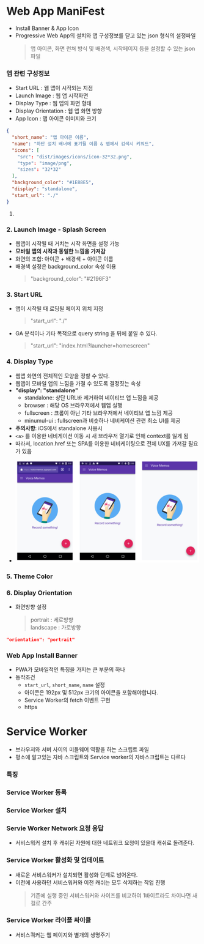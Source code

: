 # Web App ManiFest

- Install Banner & App Icon
- Progressive Web App의 설치와 앱 구성정보를 닫고 있는 json 형식의 설정파일
  > 앱 아이콘, 화면 런쳐 방식 및 배경색, 시작페이지 등을 설정할 수 있는 json 파일

### 앱 관련 구성정보

- Start URL : 웹 앱이 시작되는 지점
- Launch Image : 웹 앱 시작화면
- Display Type : 웹 앱의 화면 형태
- Display Orientation : 웹 앱 화면 방향
- App Icon : 앱 아이콘 이미지와 크기

```json
{
  "short_name": "앱 아이콘 이름",
  "name": "하단 설치 배너에 표기될 이름 & 앱에서 검색시 키워드",
  "icons": [
    "src": "dist/images/icons/icon-32*32.png",
    "type": "image/png",
    "sizes": "32*32"
  ],
  "background_color": "#1E88E5",
  "display": "standalone",
  "start_url": "./"
}
```

1.

### 2. Launch Image - Splash Screen

- 웹앱이 시작될 때 거치는 시작 화면을 설정 가능
- **모바일 앱의 시작과 동일한 느낌을 가져감**
- 화면의 조합: 아이콘 + 배경색 + 아이콘 이름
- 배경색 설정은 background_color 속성 이용
  > "background_color": "#2196F3"

### 3. Start URL

- 앱이 시작될 때 로딩될 페이지 위치 지정
  > "start_url": "./"
- GA 분석이나 기타 목적으로 query string 을 뒤에 붙일 수 있다.
  > "start_url": "index.html?launcher=homescreen"

### 4. Display Type

- 웹앱 화면의 전체적인 모양을 정할 수 있다.
- 웹앱이 모바일 앱의 느낌을 가졀 수 있도록 결정짓는 속성
- **"display": "standalone"**
  - standalone: 상단 URL바 제거하여 네이티브 앱 느낌을 제공
  - browser : 해당 OS 브라우저에서 웹앱 실행
  - fullscreen : 크롬이 아닌 기타 브라우저에서 네이티브 앱 느낌 제공
  - minumul-ui : fullscreen과 비슷하나 네비케이션 관련 최소 UI를 제공
- **주의사항**: iOS에서 standalone 사용시
- `<a>` 를 이용한 네비게이션 이동 시 새 브라우저 열기로 인해 context를 잃게 됨
- 따라서, location.href 또는 SPA를 이용한 네비케이팅으로 전체 UX를 가져갈 필요가 있음
  > <meta name="apple-mobile-web-app-capable" content="yes">
- ![](./images/doc/pws_displayType.jpg)

### 5. Theme Color

### 6. Display Orientation

- 화면방향 설정
  > portrait : 세로방향  
  > landscape : 가로방향

```json
"orientation": "portrait"
```

### Web App Install Banner

- PWA가 모바일적인 특징을 가지는 큰 부분의 하나
- 동작조건
  - `start_url`, `short_name`, `name` 설정
  - 아이콘은 192px 및 512px 크기의 아이콘을 포함해야합니다.
  - Service Worker의 fetch 이벤트 구현
  - https

# Service Worker

- 브라우저와 서버 사이의 미들웨어 역활을 하는 스크립트 파일
- 평소에 알고있는 자바 스크립트와 Service worker의 자바스크립트는 다르다

### 특징

### Service Worker 등록

### Service Worker 설치

### Servie Worker Network 요청 응답

- 서비스워커 설치 후 캐쉬된 자원에 대한 네트워크 요청이 있을대 캐쉬로 돌려준다.

### Service Worker 활성화 및 업데이트

- 새로운 서비스워커가 설치되면 활성화 단계로 넘어온다.
- 이전에 사용하던 서비스워커와 이전 캐쉬는 모두 삭제하는 작업 진행
  > 기존에 실행 중인 서비스워커와 사이즈를 비교하여 1바이트라도 차이나면 새걸로 간주

### Service Worker 라이플 싸이클

- 서비스쿼커는 웹 페이지와 별개의 생명주기
